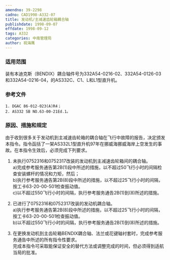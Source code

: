 ```yaml
---
amendno: 39-2298  
cadno: CAD1998-A332-07  
title: 发动机/主减速齿轮箱耦合轴  
publishdate: 1998-09-07  
effdate: 1998-09-12  
tags: A332  
categories: 中南管理局  
author: 祝海鹰  
---
```

  
### 适用范围  
装有本迪克斯（BENDIX）耦合轴件号为332A54-0216-02、332A54-0126-03和332A54-0216-04，的AS332C、C1、L和L1型直升机。  
  
<!--more-->  
### 参考文件  
    1. DGAC 86-012-023(A)R4；  
    2. AS332 SB NO.63-00-21Ed.1。  
  
### 原因、措施和规定  
由于收到很多关于发动机到主减速齿轮箱的耦合轴在飞行中故障的报告，决定颁发本指令。指令函括了一架AS332L1型直升机97年在挪威海挪威海岸上空发生的事故。在本指令生效后，必须完成下列要求。  
   1. 未执行0752316和0752317改装的发动机到主减速齿轮箱间的耦合轴。  
    a)完成参考服务通告第2B(1)段中所述的措施，以不超过50飞行小时的间隔检查安装螺杆的情况和力矩，然后；  
    b)执行参考服务通告第2B(8)段中所述的措施，以不超过25飞行小时的间隔，按工卡63-20-00-501检查振动值。  
    c)以不超过550飞行小时的间隔，执行参考服务通告2B(1)到(8)所述的措施。  
  
  
   2. 已进行了0752316和0752317改装的发动机耦合轴。  
    a)执行参考服务通告第2B(8)段中所述的措施，以不超过25飞行小时的间隔，按工卡63-20-00-501检查振动值。  
    b)以不超过550飞行小时的间隔，执行参考服务通告2B(1)到(8)所述的措施。  
  
   3. 在更换发动机到主齿轮箱BENDIX耦合轴、法兰或花键轴衬套时，完成参考服务通告中所述的所有指令性要求。  
完成本指令可采取能保证安全的替代方法或调整完成的时间，但必须得到适航当局的批准。  
